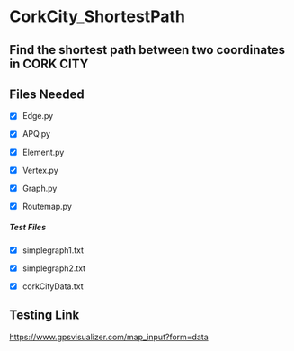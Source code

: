 # CorkCity_ShortestPath
## Find the shortest path between two coordinates in CORK CITY

## Files Needed
- [x] Edge.py
- [x] APQ.py
- [x] Element.py
- [x] Vertex.py
- [x] Graph.py
- [x] Routemap.py


##### Test Files
- [x] simplegraph1.txt
- [x] simplegraph2.txt
- [x] corkCityData.txt



## Testing Link
https://www.gpsvisualizer.com/map_input?form=data
